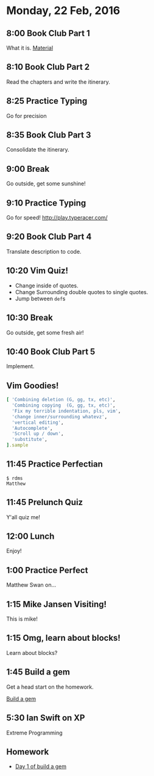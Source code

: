 Monday, 22 Feb, 2016
====================


8:00 Book Club Part 1
---------------------

What it is.
[Material](https://github.com/CodePlatoon/curriculum/blob/master/phase1/book_club.md)


8:10 Book Club Part 2
---------------------

Read the chapters and write the itinerary.


8:25 Practice Typing
--------------------

Go for precision


8:35 Book Club Part 3
---------------------

Consolidate the itinerary.


9:00 Break
----------

Go outside, get some sunshine!


9:10 Practice Typing
--------------------

Go for speed!
http://play.typeracer.com/


9:20 Book Club Part 4
---------------------

Translate description to code.


10:20 Vim Quiz!
---------------

* Change inside of quotes.
* Change Surrounding double quotes to single quotes.
* Jump between `def`s


10:30 Break
-----------

Go outside, get some fresh air!


10:40 Book Club Part 5
----------------------

Implement.


Vim Goodies!
------------

```ruby
[ 'Combining deletion (G, gg, tx, etc)',
  'Combining copying  (G, gg, tx, etc)',
  'Fix my terrible indentation, pls, vim',
  'change inner/surrounding whatevz',
  'vertical editing',
  'Autocomplete',
  'Scroll up / down',
  'substitute',
].sample
```


11:45 Practice Perfectian
-------------------------

```
$ rdms
Matthew
```


11:45 Prelunch Quiz
-------------------

Y'all quiz me!


12:00 Lunch
-----------

Enjoy!


1:00 Practice Perfect
---------------------

Matthew Swan on...


1:15 Mike Jansen Visiting!
--------------------------

This is mike!


1:15 Omg, learn about blocks!
-----------------------------

Learn about blocks?


1:45 Build a gem
----------------

Get a head start on the homework.

[Build a gem](https://github.com/turingschool/lesson_plans/blob/master/electives/building-a-gem/Day1.md)


5:30 Ian Swift on XP
--------------------

Extreme Programming


Homework
--------

* [Day 1 of build a gem](https://github.com/turingschool/lesson_plans/blob/master/electives/building-a-gem/Day1.md)
